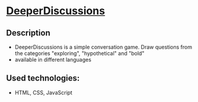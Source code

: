 # [DeeperDiscussions](https://deeperdiscussions.com/)

## Description

- DeeperDiscussions is a simple conversation game. Draw questions from the categories "exploring", "hypothetical" and "bold"
- available in different languages

## Used technologies:

- HTML, CSS, JavaScript
